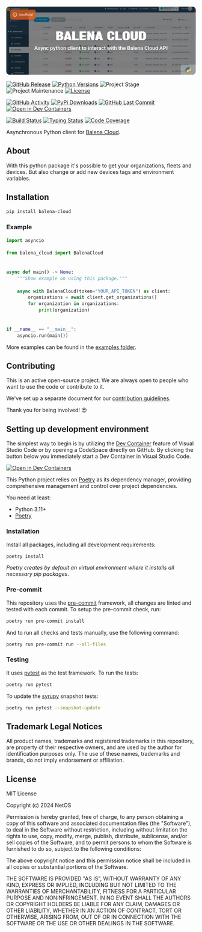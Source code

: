 <!-- Banner -->
![alt Banner of the Balena Cloud package](https://raw.githubusercontent.com/MrGreenBoutiqueOffices/python-balena-cloud/main/assets/header_balena_cloud-min.png)

<!-- PROJECT SHIELDS -->
[![GitHub Release][releases-shield]][releases]
[![Python Versions][python-versions-shield]][pypi]
![Project Stage][project-stage-shield]
![Project Maintenance][maintenance-shield]
[![License][license-shield]](LICENSE)

[![GitHub Activity][commits-shield]][commits-url]
[![PyPi Downloads][downloads-shield]][downloads-url]
[![GitHub Last Commit][last-commit-shield]][commits-url]
[![Open in Dev Containers][devcontainer-shield]][devcontainer]

[![Build Status][build-shield]][build-url]
[![Typing Status][typing-shield]][typing-url]
[![Code Coverage][codecov-shield]][codecov-url]


Asynchronous Python client for [Balena Cloud][balena].

## About

With this python package it's possible to get your organizations, fleets and devices. But also change or add new devices tags and environment variables.

## Installation

```bash
pip install balena-cloud
```

### Example

```python
import asyncio

from balena_cloud import BalenaCloud


async def main() -> None:
    """Show example on using this package."""

    async with BalenaCloud(token="YOUR_API_TOKEN") as client:
        organizations = await client.get_organizations()
        for organization in organizations:
            print(organization)


if __name__ == "__main__":
    asyncio.run(main())
```

More examples can be found in the [examples folder](./examples/).

## Contributing

This is an active open-source project. We are always open to people who want to
use the code or contribute to it.

We've set up a separate document for our
[contribution guidelines](CONTRIBUTING.md).

Thank you for being involved! :heart_eyes:

## Setting up development environment

The simplest way to begin is by utilizing the [Dev Container][devcontainer]
feature of Visual Studio Code or by opening a CodeSpace directly on GitHub.
By clicking the button below you immediately start a Dev Container in Visual Studio Code.

[![Open in Dev Containers][devcontainer-shield]][devcontainer]

This Python project relies on [Poetry][poetry] as its dependency manager,
providing comprehensive management and control over project dependencies.

You need at least:

- Python 3.11+
- [Poetry][poetry-install]

### Installation

Install all packages, including all development requirements:

```bash
poetry install
```

_Poetry creates by default an virtual environment where it installs all
necessary pip packages_.

### Pre-commit

This repository uses the [pre-commit][pre-commit] framework, all changes
are linted and tested with each commit. To setup the pre-commit check, run:

```bash
poetry run pre-commit install
```

And to run all checks and tests manually, use the following command:

```bash
poetry run pre-commit run --all-files
```

### Testing

It uses [pytest](https://docs.pytest.org/en/stable/) as the test framework. To run the tests:

```bash
poetry run pytest
```

To update the [syrupy](https://github.com/tophat/syrupy) snapshot tests:

```bash
poetry run pytest --snapshot-update
```

## Trademark Legal Notices

All product names, trademarks and registered trademarks in this repository, are
property of their respective owners, and are used by the author for identification
purposes only. The use of these names, trademarks and brands, do not imply endorsement
or affiliation.

## License

MIT License

Copyright (c) 2024 NetOS

Permission is hereby granted, free of charge, to any person obtaining a copy
of this software and associated documentation files (the "Software"), to deal
in the Software without restriction, including without limitation the rights
to use, copy, modify, merge, publish, distribute, sublicense, and/or sell
copies of the Software, and to permit persons to whom the Software is
furnished to do so, subject to the following conditions:

The above copyright notice and this permission notice shall be included in all
copies or substantial portions of the Software.

THE SOFTWARE IS PROVIDED "AS IS", WITHOUT WARRANTY OF ANY KIND, EXPRESS OR
IMPLIED, INCLUDING BUT NOT LIMITED TO THE WARRANTIES OF MERCHANTABILITY,
FITNESS FOR A PARTICULAR PURPOSE AND NONINFRINGEMENT. IN NO EVENT SHALL THE
AUTHORS OR COPYRIGHT HOLDERS BE LIABLE FOR ANY CLAIM, DAMAGES OR OTHER
LIABILITY, WHETHER IN AN ACTION OF CONTRACT, TORT OR OTHERWISE, ARISING FROM,
OUT OF OR IN CONNECTION WITH THE SOFTWARE OR THE USE OR OTHER DEALINGS IN THE
SOFTWARE.


<!-- LINKS FROM PLATFORM -->
[balena]: https://www.balena.io/

<!-- MARKDOWN LINKS & IMAGES -->
[build-shield]: https://github.com/MrGreenBoutiqueOffices/python-balena-cloud/actions/workflows/tests.yaml/badge.svg
[build-url]: https://github.com/MrGreenBoutiqueOffices/python-balena-cloud/actions/workflows/tests.yaml
[codecov-shield]: https://codecov.io/gh/MrGreenBoutiqueOffices/python-balena-cloud/branch/main/graph/badge.svg?token=TOKEN
[codecov-url]: https://codecov.io/gh/MrGreenBoutiqueOffices/python-balena-cloud
[commits-shield]: https://img.shields.io/github/commit-activity/y/MrGreenBoutiqueOffices/python-balena-cloud.svg
[commits-url]: https://github.com/MrGreenBoutiqueOffices/python-balena-cloud/commits/main
[devcontainer-shield]: https://img.shields.io/static/v1?label=Dev%20Containers&message=Open&color=blue&logo=visualstudiocode
[devcontainer]: https://vscode.dev/redirect?url=vscode://ms-vscode-remote.remote-containers/cloneInVolume?url=https://github.com/MrGreenBoutiqueOffices/python-balena-cloud
[downloads-shield]: https://img.shields.io/pypi/dm/balena-cloud
[downloads-url]: https://pypistats.org/packages/balena-cloud
[last-commit-shield]: https://img.shields.io/github/last-commit/MrGreenBoutiqueOffices/python-balena-cloud.svg
[license-shield]: https://img.shields.io/github/license/MrGreenBoutiqueOffices/python-balena-cloud.svg
[maintenance-shield]: https://img.shields.io/maintenance/yes/2024.svg
[project-stage-shield]: https://img.shields.io/badge/project%20stage-experimental-yellow.svg
[pypi]: https://pypi.org/project/balena-cloud/
[python-versions-shield]: https://img.shields.io/pypi/pyversions/balena-cloud
[releases-shield]: https://img.shields.io/github/release/MrGreenBoutiqueOffices/python-balena-cloud.svg
[releases]: https://github.com/MrGreenBoutiqueOffices/python-balena-cloud/releases
[typing-shield]: https://github.com/MrGreenBoutiqueOffices/python-balena-cloud/actions/workflows/typing.yaml/badge.svg
[typing-url]: https://github.com/MrGreenBoutiqueOffices/python-balena-cloud/actions/workflows/typing.yaml

[poetry-install]: https://python-poetry.org/docs/#installation
[poetry]: https://python-poetry.org
[pre-commit]: https://pre-commit.com
